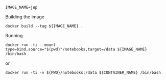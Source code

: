 ```shell
IMAGE_NAME=jup
```

Building the image

```shell
docker build --tag ${IMAGE_NAME} .
```

Running

```shell
docker run -ti --mount type=bind,source="$(pwd)"/notebooks,target=/data ${IMAGE_NAME} /bin/bash
```

or

```shell
docker run -ti -v ${PWD}/notebooks:/data ${CONTAINER_NAME} /bin/bash

```
